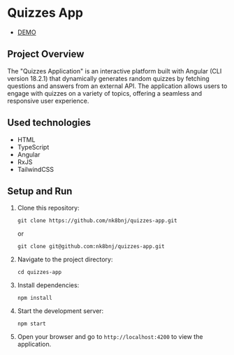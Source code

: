 # Quizzes App

- [DEMO](https://quizzes-app-one.vercel.app/)

## Project Overview

The "Quizzes Application" is an interactive platform built with Angular (CLI version 18.2.1) that dynamically generates random quizzes by fetching questions and answers from an external API. The application allows users to engage with quizzes on a variety of topics, offering a seamless and responsive user experience.

## Used technologies

- HTML
- TypeScript
- Angular
- RxJS
- TailwindCSS

## Setup and Run

1. Clone this repository:

   ```
   git clone https://github.com/nk8bnj/quizzes-app.git
   ```
   or
   ```
   git clone git@github.com:nk8bnj/quizzes-app.git
   ```

2. Navigate to the project directory:

   ```
   cd quizzes-app
   ```

3. Install dependencies:

   ```
   npm install
   ```

4. Start the development server:

   ```
   npm start
   ```

5. Open your browser and go to `http://localhost:4200` to view the application.
